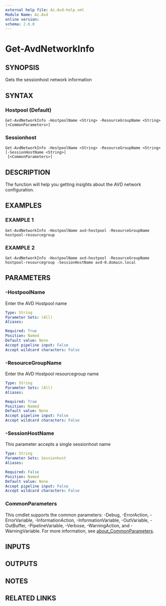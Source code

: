 ```yaml
---
external help file: Az.Avd-help.xml
Module Name: Az.Avd
online version:
schema: 2.0.0
---
```


# Get-AvdNetworkInfo

## SYNOPSIS
Gets the sessionhost network information

## SYNTAX

### Hostpool (Default)
```
Get-AvdNetworkInfo -HostpoolName <String> -ResourceGroupName <String> [<CommonParameters>]
```

### Sessionhost
```
Get-AvdNetworkInfo -HostpoolName <String> -ResourceGroupName <String> [-SessionHostName <String>]
 [<CommonParameters>]
```

## DESCRIPTION
The function will help you getting insights about the AVD network configuration.

## EXAMPLES

### EXAMPLE 1
```
Get-AvdNetworkInfo -HostpoolName avd-hostpool -ResourceGroupName hostpool-resourcegroup
```

### EXAMPLE 2
```
Get-AvdNetworkInfo -HostpoolName avd-hostpool -ResourceGroupName hostpool-resourcegroup -SessionHostName avd-0.domain.local
```

## PARAMETERS

### -HostpoolName
Enter the AVD Hostpool name

```yaml
Type: String
Parameter Sets: (All)
Aliases:

Required: True
Position: Named
Default value: None
Accept pipeline input: False
Accept wildcard characters: False
```

### -ResourceGroupName
Enter the AVD Hostpool resourcegroup name

```yaml
Type: String
Parameter Sets: (All)
Aliases:

Required: True
Position: Named
Default value: None
Accept pipeline input: False
Accept wildcard characters: False
```

### -SessionHostName
This parameter accepts a single sessionhost name

```yaml
Type: String
Parameter Sets: Sessionhost
Aliases:

Required: False
Position: Named
Default value: None
Accept pipeline input: False
Accept wildcard characters: False
```

### CommonParameters
This cmdlet supports the common parameters: -Debug, -ErrorAction, -ErrorVariable, -InformationAction, -InformationVariable, -OutVariable, -OutBuffer, -PipelineVariable, -Verbose, -WarningAction, and -WarningVariable. For more information, see [about_CommonParameters](http://go.microsoft.com/fwlink/?LinkID=113216).

## INPUTS

## OUTPUTS

## NOTES

## RELATED LINKS
